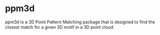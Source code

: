 # ppm3d
ppm3d is a 3D Point Pattern Matching package that is designed to find the closest match for a given 3D motif in a 3D point cloud.
